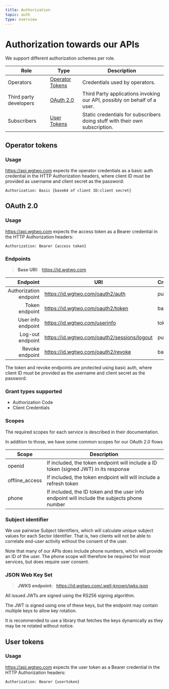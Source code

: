 ```yaml
---
title: Authorization
topic: auth
type: overview
---
```


# Authorization towards our APIs

We support different authorization schemes per role.

| Role                    | Type                                | Description                                                                 |
| ---                     | ----------------------------------- | --------------------------------------------------------------------------  |
| Operators               | [Operator Tokens](#operator-tokens) | Credentials used by operators.                                              |
| Third party developers  | [OAuth 2.0](#oauth-20)              | Third Party applications invoking our API, possibly on behalf of a user.    |
| Subscribers             | [User Tokens](#user-tokens)         | Static credentials for subscribers doing stuff with their own subscription. |


## Operator tokens
### Usage
https://api.wgtwo.com expects the operator credentials as a basic auth credential in the HTTP Authorization headers,
where client ID must be provided as username and client secret as the password:
```
Authorization: Basic {base64 of client ID:client secret}
```


## OAuth 2.0

### Usage
https://api.wgtwo.com expects the access token as a Bearer credential in the HTTP Authorization headers:
```
Authorization: Bearer {access token}
```

### Endpoints
> **Base URI:** &nbsp; https://id.wgtwo.com

| Endpoint               | URI                                         | Credentials |
| ---------------------: | ------------------------------------------- | ----------- |
| Authorization endpoint | https://id.wgtwo.com/oauth2/auth            | public      |
| Token endpoint         | https://id.wgtwo.com/oauth2/token           | basic auth  |
| User info endpoint     | https://id.wgtwo.com/userinfo               | token       |
| Log-out endpoint       | https://id.wgtwo.com/oauth2/sessions/logout | public      |
| Revoke endpoint        | https://id.wgtwo.com/oauth2/revoke          | basic auth  |

The token and revoke endpoints are protected using basic auth, where client ID must be provided as the username and 
client secret as the password.

### Grant types supported
- Authorization Code
- Client Credentials

### Scopes
The required scopes for each service is described in their documentation.

In addition to those, we have some common scopes for our OAuth 2.0 flows

| Scope          | Description                                                                                 |
| -------------- | ------------------------------------------------------------------------------------------- |
| openid         | If included, the token endpoint will include a ID token (signed JWT) in its response        |
| offline_access | If included, the token endpoint will will include a refresh token                           |
| phone          | If included, the ID token and the user info endpoint will include the subjects phone number |

### Subject identifier
We use pairwise Subject Identifiers, which will calculate unique subject values for each Sector Identifier.
That is, two clients will not be able to correlate end-user activity without the consent of the user.

Note that many of our APIs does include phone numbers, which will provide an ID of the user. The phone scope will
therefore be required for most services, but does require user consent.


### JSON Web Key Set
> **JWKS endpoint:** &nbsp; https://id.wgtwo.com/.well-known/jwks.json

All issued JWTs are signed using the RS256 signing algorithm.

The JWT is signed using one of these keys, but the endpoint may contain multiple keys to allow key rotation.

It is recommended to use a library that fetches the keys dynamically as they may be re rotated without notice.


## User tokens
### Usage
https://api.wgtwo.com expects the user token as a Bearer credential in the HTTP Authorization headers:
```
Authorization: Bearer {usertoken}
```
